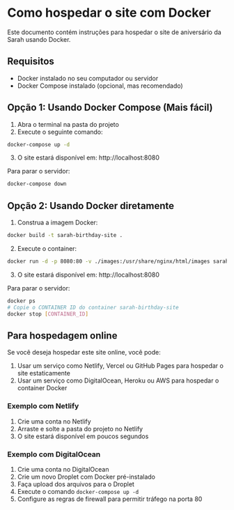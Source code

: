 # Como hospedar o site com Docker

Este documento contém instruções para hospedar o site de aniversário da Sarah usando Docker.

## Requisitos

- Docker instalado no seu computador ou servidor
- Docker Compose instalado (opcional, mas recomendado)

## Opção 1: Usando Docker Compose (Mais fácil)

1. Abra o terminal na pasta do projeto
2. Execute o seguinte comando:

```bash
docker-compose up -d
```

3. O site estará disponível em: http://localhost:8080

Para parar o servidor:

```bash
docker-compose down
```

## Opção 2: Usando Docker diretamente

1. Construa a imagem Docker:

```bash
docker build -t sarah-birthday-site .
```

2. Execute o container:

```bash
docker run -d -p 8080:80 -v ./images:/usr/share/nginx/html/images sarah-birthday-site
```

3. O site estará disponível em: http://localhost:8080

Para parar o servidor:

```bash
docker ps
# Copie o CONTAINER ID do container sarah-birthday-site
docker stop [CONTAINER_ID]
```

## Para hospedagem online

Se você deseja hospedar este site online, você pode:

1. Usar um serviço como Netlify, Vercel ou GitHub Pages para hospedar o site estaticamente
2. Usar um serviço como DigitalOcean, Heroku ou AWS para hospedar o container Docker

### Exemplo com Netlify

1. Crie uma conta no Netlify
2. Arraste e solte a pasta do projeto no Netlify
3. O site estará disponível em poucos segundos

### Exemplo com DigitalOcean

1. Crie uma conta no DigitalOcean
2. Crie um novo Droplet com Docker pré-instalado
3. Faça upload dos arquivos para o Droplet
4. Execute o comando `docker-compose up -d`
5. Configure as regras de firewall para permitir tráfego na porta 80
